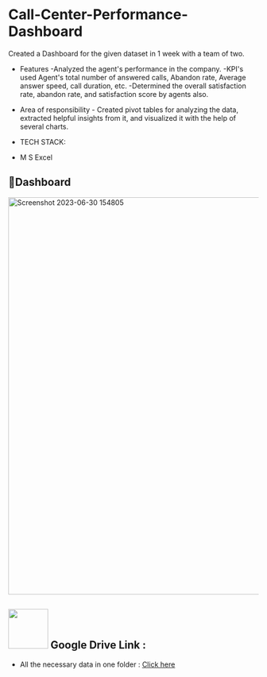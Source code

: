 # Call-Center-Performance-Dashboard
Created a Dashboard for the given dataset in 1 week with a team of two.

* Features
  -Analyzed the agent's performance in the company.
  -KPI's used Agent's total number of answered calls, Abandon rate, Average answer speed, call duration, etc. 
  -Determined the overall satisfaction rate, abandon rate, and satisfaction score by agents also. 
  
* Area of responsibility - Created pivot tables for analyzing the data, extracted helpful insights from it, and visualized it with the help of several charts.

* TECH STACK:
- M S Excel

📃Dashboard
---
<img width="800" alt="Screenshot 2023-06-30 154805" src="https://github.com/reema08/Excel-project---Call-Center-Performance-Dashboard/assets/109653833/7900934a-f89c-441c-aa1c-0f394eb4ba8c">


<image src="https://github.com/reema08/Tableau-Project/assets/109653833/fe4d5e04-8637-4f22-ae92-08978b64d74f" width="80" hight="80" /> Google Drive Link :
---
* All the necessary data in one folder : [Click here](https://drive.google.com/drive/folders/1ptvz6AzGvEhJMcxdQq2g1YOm9JkJYGVh?usp=drive_link)
